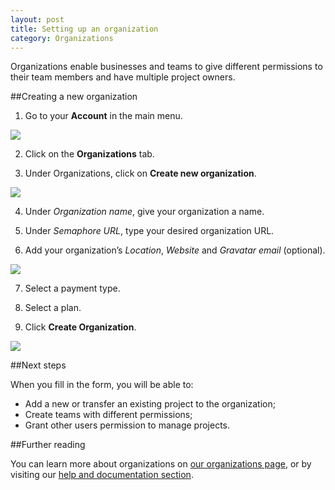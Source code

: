```yaml
---
layout: post
title: Setting up an organization
category: Organizations
---
```


Organizations enable businesses and teams to give different permissions to their team members and have multiple project owners. 

##Creating a new organization

1. Go to your **Account** in the main menu.

<img src="/docs/assets/img/organizations/account.png" class="img-responsive">

2. Click on the **Organizations** tab.

3. Under Organizations, click on **Create new organization**.

<img src="/docs/assets/img/organizations/organization-tab.png" class="img-responsive">

4. Under _Organization name_, give your organization a name.

5. Under _Semaphore URL_, type your desired organization URL.

6. Add your organization’s _Location_, _Website_ and _Gravatar email_ (optional).

<img src="/docs/assets/img/organizations/organization-info.png" class="img-responsive">

7. Select a payment type.

8. Select a plan.

9. Click **Create Organization**.

<img src="/docs/assets/img/organizations/payment-options.png" class="img-responsive">

##Next steps

When you fill in the form, you will be able to:
- Add a new or transfer an existing project to the organization;
- Create teams with different permissions;
- Grant other users permission to manage projects.

##Further reading

You can learn more about organizations on [our organizations page](/organizations), or by visiting our [help and documentation section](docs/). 
